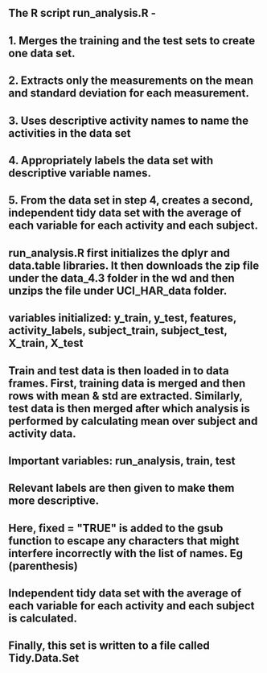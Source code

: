 ## The R script run_analysis.R -
## 1. Merges the training and the test sets to create one data set.
## 2. Extracts only the measurements on the mean and standard deviation for each measurement. 
## 3. Uses descriptive activity names to name the activities in the data set
## 4. Appropriately labels the data set with descriptive variable names. 
## 5. From the data set in step 4, creates a second, independent tidy data set with the average of each variable for each activity and each subject.

## run_analysis.R first initializes the dplyr and data.table libraries. It then downloads the zip file under the data_4.3 folder in the wd and then unzips the file under UCI_HAR_data folder.

## variables initialized: y_train, y_test, features, activity_labels, subject_train, subject_test, X_train, X_test

## Train and test data is then loaded in to data frames. First, training data is merged and then rows with mean & std are extracted. Similarly, test data is then merged after which analysis is performed by calculating mean over subject and activity data.

## Important variables: run_analysis, train, test

## Relevant labels are then given to make them more descriptive.

## Here, fixed = "TRUE" is added to the gsub function to escape any characters that might interfere incorrectly with the list of names. Eg (parenthesis)

## Independent tidy data set with the average of each variable for each activity and each subject is calculated.

## Finally, this set is written to a file called Tidy.Data.Set